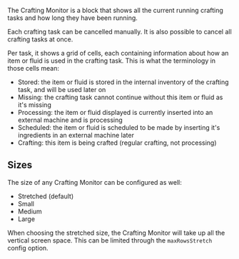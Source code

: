 The Crafting Monitor is a block that shows all the current running crafting tasks and how long they have been running.

Each crafting task can be cancelled manually. It is also possible to cancel all crafting tasks at once.

Per task, it shows a grid of cells, each containing information about how an item or fluid is used in the crafting task. This is what the terminology in those cells mean:
- Stored: the item or fluid is stored in the internal inventory of the crafting task, and will be used later on
- Missing: the crafting task cannot continue without this item or fluid as it's missing
- Processing: the item or fluid displayed is currently inserted into an external machine and is processing
- Scheduled: the item or fluid is scheduled to be made by inserting it's ingredients in an external machine later
- Crafting: this item is being crafted (regular crafting, not processing)

## Sizes
The size of any Crafting Monitor can be configured as well:

- Stretched (default)
- Small
- Medium
- Large

When choosing the stretched size, the Crafting Monitor will take up all the vertical screen space. This can be limited through the `maxRowsStretch` config option.